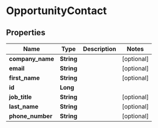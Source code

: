 
# OpportunityContact

## Properties
Name | Type | Description | Notes
------------ | ------------- | ------------- | -------------
**company_name** | **String** |  |  [optional]
**email** | **String** |  |  [optional]
**first_name** | **String** |  |  [optional]
**id** | **Long** |  | 
**job_title** | **String** |  |  [optional]
**last_name** | **String** |  |  [optional]
**phone_number** | **String** |  |  [optional]



